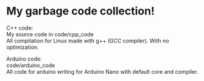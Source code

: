 # My garbage code collection!

C++ code:  
My source code in code/cpp_code  
All compilation for Linux made with g++ (GCC compiler). With no optimization.  

Arduino code:  
code/arduino_code  
All code for arduino writing for Arduino Nano with default core and compiler.  
